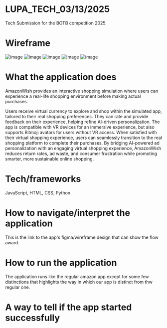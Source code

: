 # LUPA_TECH_03/13/2025
 Tech Submission for the BOTB competition 2025.
 
# Wireframe
![image](https://github.com/user-attachments/assets/61c64f18-05e2-49f4-846b-65cfa4686634)
![image](https://github.com/user-attachments/assets/0efd0550-12f0-4499-8cb8-b484fa8c324c)
![image](https://github.com/user-attachments/assets/4d8258ef-67c5-4dc4-a28d-b4b24334ac7b)
![image](https://github.com/user-attachments/assets/03468d19-c698-4ac7-81b5-c12a8b2dbd38)
![image](https://github.com/user-attachments/assets/e3e51c6c-1ee9-4d42-afd9-730f346e0725)






# What the application does
AmazonWish provides an interactive shopping simulation where users can experience a real-life shopping environment before making actual purchases.

Users receive virtual currency to explore and shop within the simulated app, tailored to their real shopping preferences.
They can rate and provide feedback on their experience, helping refine AI-driven personalization.
The app is compatible with VR devices for an immersive experience, but also supports Bitmoji avatars for users without VR access.
When satisfied with their virtual shopping experience, users can seamlessly transition to the real shopping platform to complete their purchases.
By bridging AI-powered ad personalization with an engaging virtual shopping experience, AmazonWish reduces return rates, ad waste, and consumer frustration while promoting smarter, more sustainable online shopping.

# Tech/frameworks
 JavaScript, HTML, CSS, Python

# How to navigate/interpret the application
This is the link to the app's figma/wireframe design that can show the flow award.

# How to run the application
The application runs like the regular amazon app except for some few distinctions that highlights the way in which our app is distinct from thw regular one.

# A way to tell if the app started successfully
